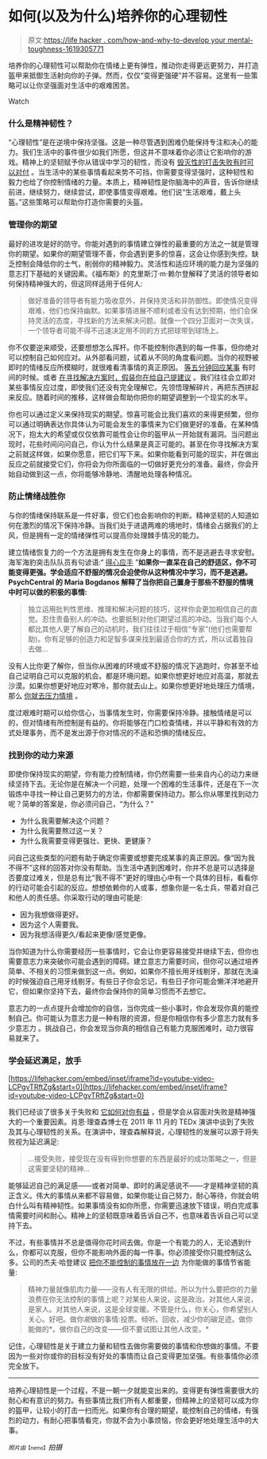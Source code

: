 # 如何(以及为什么)培养你的心理韧性

> 原文:[https://life hacker . com/how-and-why-to-develop your mental-toughness-1619305771](https://lifehacker.com/how-and-why-to-develop-your-mental-toughness-1619305771)

培养你的心理韧性可以帮助你在情绪上更有弹性，推动你走得更远更努力，并打造盔甲来抵御生活射向你的子弹。然而，仅仅“变得更强硬”并不容易。这里有一些策略可以让你坚强面对生活中的艰难困苦。

Watch

### **什么是精神韧性？**

“心理韧性”是在逆境中保持坚强。这是一种尽管遇到困难仍能保持专注和决心的能力。我们生活中的事件很少如我们所愿，但这并不意味着你必须让它影响你的游戏。精神上的坚韧赋予你从错误中学习的韧性，而没有 [毁灭性的打击失败有时可以对付](https://lifehacker.com/how-to-move-past-failure-1597951611) 。当生活中的某些事情看起来势不可挡，你需要变得坚强时，这种韧性和毅力也给了你控制情绪的力量。本质上，精神韧性是你脑海中的声音，告诉你继续前进，继续努力，继续尝试，即使事情变得艰难。他们说“生活艰难，戴上头盔。”这些策略可以帮助你打造你需要的头盔。

### **管理你的期望**

最好的进攻是好的防守。你能对遇到的事情建立弹性的最重要的方法之一就是管理你的期望。如果你的期望管理不善，你会遇到更多的惊喜，这会让你感到失控。缺乏控制会降低你的士气，削弱你的精神毅力。灵活性和适应环境的能力是为坚强的意志打下基础的关键因素。《福布斯》的克里斯汀·m·赖尔登解释了灵活的领导者如何保持精神强大的，但这同样适用于任何人:

> 做好准备的领导者有能力吸收意外，并保持灵活和非防御性。即使情况变得艰难，他们也保持幽默。如果事情进展不顺利或者没有达到预期，他们会保持灵活的态度，寻找新的方法来解决问题。就像一个四分卫面对一次失误，一个领导者可能不得不迅速决定用不同的方式把球带到球场上。

你不仅要逆来顺受，还要想想怎么挥杆。你不能控制你遇到的每一件事，但你绝对可以控制自己如何应对。从外部看问题，试着从不同的角度看问题。当你的视野被即时的情绪反应所模糊时，就很难看清事情的真正原因。 [等五分钟回应某事](https://lifehacker.com/recalibrate-your-reality-5891564) 有时间的时候。或者 [在寻找解决方案时，假装你在给自己提建议](http://lifehacker.com/talk-to-yourself-with-third-person-pronouns-for-better-1573612525) 。我们往往会立即对某些事情反应过度，即使我们还没有完全理解它。先领悟理解碎片，再把东西拼起来反应。随着时间的推移，这样做会帮助你把你的期望调整到一个现实的水平。

你也可以通过定义来保持现实的期望。惊喜可能会比我们喜欢的来得更频繁，但你可以通过明确表达你具体认为可能会发生的事情来为它们做更好的准备。在某种情况下，抱太大的希望或仅仅依靠可能性会让你的盔甲从一开始就有漏洞。当问题出现时，花些时间问问自己，你认为什么结果是真正可能的。甚至在你寻找解决方案之前就这样做，如果你愿意，把它们写下来。如果你能看到可能的现实，并在做出反应之前就接受它们，你将会为你所面临的一切做好更充分的准备。最终，你会开始自动做到这一点，你将能够冷静地、清醒地处理各种情况。

### **防止情绪战胜你**

与你的情绪保持联系是一件好事，但它们也会影响你的判断。精神坚韧的人知道如何在激烈的情况下保持冷静。当我们处于进退两难的境地时，情绪会占据我们的上风，但是拥有一定的情绪弹性可以提高你处理棘手情况的能力。

建立情绪恢复力的一个方法是拥有发生在你身上的事情，而不是逃避去寻求安慰。海军海豹突击队队员有句谚语:“ [得心应手](http://lifehacker.com/get-comfortable-being-uncomfortable-1599385696) ”**如果你一直呆在自己的舒适区，你不可能变得更强。学会适应不舒服的情况会迫使你从这种情况中学习，而不是逃避。PsychCentral 的 Maria Bogdanos 解释了当你把自己置身于那些不舒服的情境中时可以做的积极的事情:**

> 独立运用批判性思维、推理和解决问题的技巧，这样你会更加相信自己的直觉。忍住责备别人的冲动。也要抵制对他们期望过高的冲动。当我们每个人都比其他人更了解自己的动机时，我们往往过于相信“专家”(他们也需要帮助)。你有足够的创造力和足智多谋来找到最适合你的方式，所以试着独自去做...

没有人比你更了解你，但当你从困难的环境或不舒服的情况下逃跑时，你甚至不给自己证明自己可以克服的机会。都是环境问题。如果你想更好地应对高温，那就去沙漠。如果你想更好地应对寒冷，那你就去山上。如果你想更好地处理压力情境，那么 [你就去压力情境](https://lifehacker.com/the-science-of-breaking-out-of-your-comfort-zone-and-w-656426705) 。

度过艰难时期可以给你信心，当事情发生时，你需要保持冷静。接触情绪是可以的，但对情绪有所控制是有益的。你将能够在门口检查情绪，并以平静和有效的方式处理事务，而不是发出源于你对情况的不适和恐惧的情绪反应。

### **找到你的动力来源**

即使你保持现实的期望，你有能力控制情绪，你仍然需要一些来自内心的动力来继续坚持下去。无论你是在解决一个问题，处理一个困难的生活事件，还是在下一次锻炼中寻找一种让自己更努力的方法，你都需要保持动力。那么你从哪里找到动力呢？简单的答案是，你必须问自己，“为什么？”

*   为什么我需要解决这个问题？
*   为什么我需要熬过这一关？
*   为什么我需要变得更强壮、更快、更健康？

问自己这些类型的问题有助于确定你需要或想要完成某事的真正原因。像“因为我不得不”这样的回答对你没有帮助。当生活中遇到困难时，你并不总是可以选择是否要度过难关，但是总有比“我不得不”更好的理由心中有一个具体的目标，看看你的行动可能会引起的反应。想想依赖你的人或事，想象你是一名士兵，带着对自己和他人的责任感。你采取行动的理由可能是:

*   因为我想做得更好。
*   因为这个人需要我。
*   因为我想活得更久/看起来更像/感觉更像。

当你知道为什么你需要经历一些事情时，它会让你更容易接受并继续下去，但你也需要意志力来突破你可能会遇到的障碍。建立意志力需要时间，但你可以通过培养简单、不相关的习惯来做到这一点。例如，如果你不擅长用牙线剔牙，那就在洗澡的时候强迫自己用牙线剔牙。有些日子你会忘记，有些日子你可能会懒洋洋地避开它，但如果你坚持下去，最终你会保持你的简单习惯而不去想它。

意志力的一点点提升会增加你的自信，当你完成一些小事时，你会发现你真的能控制自己。你可能认为意志力是一种有限的资源，但是你相信你有多少意志力就有多少意志力 。挑战自己，你会发现当你真的相信自己有能力克服困难时，动力很容易就来了。

### **学会延迟满足，放手**

 [https://lifehacker.com/embed/inset/iframe?id=youtube-video-LCPgvTRftZg&start=0](https://lifehacker.com/embed/inset/iframe?id=youtube-video-LCPgvTRftZg&start=0) 

我们已经谈了很多关于失败和 [它如何对你有益](http://lifehacker.com/how-and-why-to-intentionally-set-yourself-up-for-fail-5985565) ，但是学会从容面对失败是精神强大的一个重要因素。肖恩·理查森博士在 2011 年 11 月的 TEDx 演讲中谈到了失败及其与心理韧性的关系。在演讲中，理查森解释说，心理韧性的发展可以源于将失败视为延迟满足:

> ...接受失败，接受现在没有得到你想要的东西是最好的成功策略之一，但是这需要坚韧的精神…

能够延迟自己的满足感——或者对简单、即时的满足感说不——才是精神坚韧的真正含义。伟大的事情从来都不容易做，如果你能让自己努力，耐心等待，你就会明白什么叫有精神韧性。如果事情没有如你所愿，你需要迅速放下错误，明白完成事情需要时间和耐心。精神上的坚韧既意味着告诉自己不，也意味着告诉自己可以坚持下去。

不过，有些事情并不总是值得你花时间去做。你是一个有能力的人，无论遇到什么，你都可以克服，但你不能影响外面的每一件事。你必须接受你只能控制这么多。公司的杰夫·哈登建议 [把你不能控制的事情放在一边](http://www.inc.com/jeff-haden/7-habits-of-people-with-remarkable-mental-toughness.html) 为你能做的事情节省能量:

> 精神力量就像肌肉力量——没有人有无限的供给。所以为什么要把你的力量浪费在你无法控制的事情上呢？对某些人来说，这是政治。对其他人来说，是家人。对其他人来说，这是全球变暖。不管是什么，你关心，你希望别人关心。好吧。做你*能*做的事情:投票。倾听。回收，减少你的碳足迹。做你能做的*。做你自己的改变——但不要试图让其他人改变。*

记住，心理韧性是关于建立力量和韧性去做你需要做的事情和你想做的事情。不要因为一些对你或你的目标没有好处的事情而让自己变得更加坚强。有些事情你必须完全放下。

* * *

培养心理韧性是一个过程，不是一朝一夕就能变出来的。变得更有弹性需要很大的耐心和有意识的努力。有些事情比我们所有人都重要，但精神上的坚韧可以成为你的盔甲，让较小的打击一扫而光。如果你有合理的期望，能控制自己的情绪，有强烈的动力，有耐心把事情看完，你就不会为小事烦恼，你会更好地处理生活中的大事。

<small>*照片由*</small><small><small>【nemo】</small></small>*拍摄*